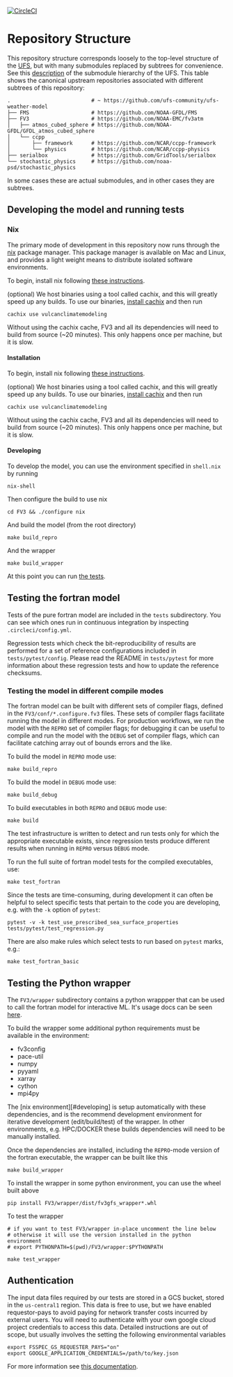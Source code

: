 [![CircleCI](https://circleci.com/gh/ai2cm/fv3gfs-fortran/tree/master.svg?style=svg)](https://circleci.com/gh/ai2cm/fv3gfs-fortran/tree/master)

# Repository Structure

This repository structure corresponds loosely to the top-level structure of
the [UFS](https://github.com/ufs-community/ufs-weather-model), but with many
submodules replaced by subtrees for convenience. See this
[description](https://github.com/ufs-community/ufs-weather-model) of the
submodule hierarchy of the UFS. This table shows the canonical upstream
repositories associated with different subtrees of this repository:

```
.                          # ~ https://github.com/ufs-community/ufs-weather-model
├── FMS                    # https://github.com/NOAA-GFDL/FMS
├── FV3                    # https://github.com/NOAA-EMC/fv3atm
│   ├── atmos_cubed_sphere # https://github.com/NOAA-GFDL/GFDL_atmos_cubed_sphere
│   └── ccpp
│       ├── framework      # https://github.com/NCAR/ccpp-framework
│       └── physics        # https://github.com/NCAR/ccpp-physics
├── serialbox              # https://github.com/GridTools/serialbox
└── stochastic_physics     # https://github.com/noaa-psd/stochastic_physics
```

In some cases these are actual submodules, and in other cases they are
subtrees.

## Developing the model and running tests

### Nix

The primary mode of development in this repository now runs through the
[nix](https://nixos.org/) package manager.  This package manager is available on
Mac and Linux, and provides a light weight means to distribute isolated software
environments. 

To begin, install nix following [these
instructions](https://nixos.org/download.html).

(optional) We host binaries using a tool called cachix, and this will greatly
speed up any builds. To use our binaries, [install
cachix](https://github.com/cachix/cachix#installation) and then run

    cachix use vulcanclimatemodeling

Without using the cachix cache, FV3 and all its dependencies will need to build
from source (~20 minutes). This only happens once per machine, but it is slow.

#### Installation

To begin, install nix following [these instructions](https://nixos.org/download.html).

(optional) We host binaries using a tool called cachix, and this will greatly
speed up any builds. To use our binaries, [install
cachix](https://github.com/cachix/cachix#installation) and then run

    cachix use vulcanclimatemodeling

Without using the cachix cache, FV3 and all its dependencies will need to build
from source (~20 minutes). This only happens once per machine, but it is slow.

#### Developing

To develop the model, you can use the environment specified in `shell.nix` by running

    nix-shell

Then configure the build to use nix

    cd FV3 && ./configure nix

And build the model (from the root directory)

    make build_repro
    
And the wrapper

    make build_wrapper

At this point you can run [the tests](#tests).

## Testing the fortran model

Tests of the pure fortran model are included in the `tests` subdirectory.  You
can see which ones run in continuous integration by inspecting
`.circleci/config.yml`.

Regression tests which check the bit-reproducibility of results are
performed for a set of reference configurations included in `tests/pytest/config`.
Please read the README in `tests/pytest` for more information about these regression
tests and how to update the reference checksums.

### Testing the model in different compile modes

The fortran model can be built with different sets of compiler flags, defined in
the `FV3/conf/*.configure.fv3` files.  These sets of compiler flags facilitate
running the model in different modes.  For production workflows, we run the
model with the `REPRO` set of compiler flags; for debugging it can be useful to
compile and run the model with the `DEBUG` set of compiler flags, which can
facilitate catching array out of bounds errors and the like.  

To build the model in `REPRO` mode use:

    make build_repro

To build the model in `DEBUG` mode use:

    make build_debug

To build executables in both `REPRO` and `DEBUG` mode use:

    make build

The test infrastructure is written to detect and run tests only for which the
appropriate executable exists, since regression tests produce different results
when running in `REPRO` versus `DEBUG` mode.

To run the full suite of fortran model tests for the compiled executables, use:

    make test_fortran

Since the tests are time-consuming, during development it can often be helpful
to select specific tests that pertain to the code you are developing, e.g. with
the `-k` option of `pytest`:

    pytest -v -k test_use_prescribed_sea_surface_properties tests/pytest/test_regression.py

There are also make rules which select tests to run based on `pytest` marks,
e.g.:

    make test_fortran_basic

## Testing the Python wrapper

The `FV3/wrapper` subdirectory contains a python wrappper that can be used to
call the fortran model for interactive ML. It's usage docs can be seen [here](TODO/add/path).

To build the wrapper some additional python requirements must be available in the environment:
- fv3config
- pace-util
- numpy
- pyyaml
- xarray
- cython
- mpi4py

The [nix environment][#developing] is setup automatically with these
dependencies, and is the recommend development environment for iterative
development (edit/build/test) of the wrapper. In other environments, e.g.
HPC/DOCKER these builds dependencies will need to be manually installed.

Once the dependencies are installed, including the `REPRO`-mode version of the
fortran executable, the wrapper can be built like this

    make build_wrapper

To install the wrapper in some python environment, you can use the wheel built
above

    pip install FV3/wrapper/dist/fv3gfs_wrapper*.whl

To test the wrapper

    # if you want to test FV3/wrapper in-place uncomment the line below
    # otherwise it will use the version installed in the python environment
    # export PYTHONPATH=$(pwd)/FV3/wrapper:$PYTHONPATH

    make test_wrapper

## Authentication

The input data files required by our tests are stored in a GCS bucket, stored in
the `us-central1` region. This data is free to use, but we have enabled
requestor-pays to avoid paying for network transfer costs incurred by external
users. You will need to authenticate with your own google cloud project
credentials to access this data. Detailed instructions are out of scope, but
usually involves the setting the following environmental variables
```
export FSSPEC_GS_REQUESTER_PAYS="on"
export GOOGLE_APPLICATION_CREDENTIALS=/path/to/key.json
```
For more information see [this
documentation](https://gcsfs.readthedocs.io/en/latest/api.html#gcsfs.core.GCSFileSystem).
